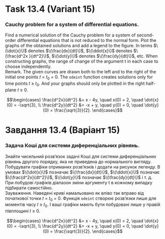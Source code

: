 # Task 13.4 (Variant 15)

### Cauchy problem for a system of differential equations.

Find a numerical solution of the Cauchy problem for a system of second-order differential equations that is not reduced to the normal form. Plot the graphs of the obtained solutions and add a legend to the figure.
In terms $\(\dot{x}\)$ denotes $\(\frac{dx}{dt}\)$, $\(\ddot{x}\)$ denotes $\(\frac{d^2x }{dt^2}\)$, $\(\dot{y}\)$ denotes $\(\frac{dy}{dt}\)$, etc. When constructing graphs, the range of change of the argument t in each case to choose independently.\
Remark. The given curves are drawn both to the left and to the right of the initial one
points 𝑡 = 𝑡<sub>0</sub> = 0. The ```odeint``` function creates solutions only for time points
𝑡 ≥ 𝑡<sub>0</sub>. And your graphs should only be plotted in the right half-plane 𝑡 ≥ 0.

$$\begin{cases}
\frac{d^2x}{dt^2} &= x - 4y, \quad x(0) = 2, \quad \dot{x}(0) = -\sqrt{3}, \\
\frac{d^2y}{dt^2} &= -x + y, \quad y(0) = 0, \quad \dot{y}(0) = \frac{\sqrt{3}}{2}.
\end{cases}$$

# Завдання 13.4 (Варіант 15)

### Задача Коші для системи диференціальних рівнянь.

Знайти чисельний розв’язок задачі Коші для системи
диференціальних рівнянь другого порядку, яка не приведена до нормального
вигляду. Побудувати графіки отриманих розв’язків і додати на рисунок легенду.
В умовах $\(\dot{x}\)$ позначає $\(\frac{dx}{dt}\)$, $\(\ddot{x}\)$ позначає $\(\frac{d^2x}{dt^2}\)$, $\(\dot{y}\)$
позначає $\(\frac{dy}{dt}\)$ і т. д. При побудові графіків діапазон
зміни аргументу t в кожному випадку підбирати самостійно.\
Зауваження. Наведені криві намальовано як вліво так вправо від початкової
точки 𝑡 = 𝑡<sub>0</sub> = 0. Функція ```odeint``` створює розв’язки лише для моментів часу
𝑡 ≥ 𝑡<sub>0</sub>. І ваші графіки мають бути побудовані лише у правій півплощині 𝑡 ≥ 0.

$$\begin{cases}
\frac{d^2x}{dt^2} &= x - 4y, \quad x(0) = 2, \quad \dot{x}(0) = -\sqrt{3}, \\
\frac{d^2y}{dt^2} &= -x + y, \quad y(0) = 0, \quad \dot{y}(0) = \frac{\sqrt{3}}{2}.
\end{cases}$$
